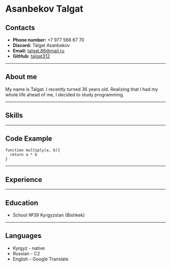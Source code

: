 # Asanbekov Talgat
## Contacts
* **Phone number:** +7 977 566 67 70
* **Discord:**  Talgat Asanbekov
* **Email:** talgat.86@mail.ru
* **GitHub:** [talgat312](https://github.com/Talgat312)
***
## About me
My name is Talgat. I recently turned 36 years old. 
Realizing that I had my whole life ahead of me, I decided to study programming.
***
## Skills

***
## Code Example
```
function multiply(a, b){
  return a * b
}
```
***
## Experience

***
## Education
* School №39 Kyrgyzstan (Bishkek)
***
## Languages
* Kyrgyz - native
* Russian - C2
* English - Google Translate
